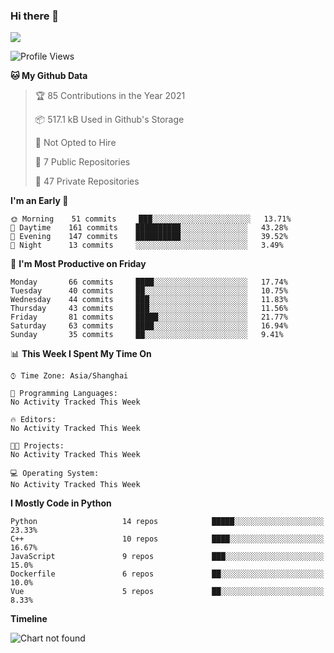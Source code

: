 ### Hi there 👋

<!--
**worsecoder/worsecoder** is a ✨ _special_ ✨ repository because its `README.md` (this file) appears on your GitHub profile.

Here are some ideas to get you started:

- 🔭 I’m currently working on ...
- 🌱 I’m currently learning ...
- 👯 I’m looking to collaborate on ...
- 🤔 I’m looking for help with ...
- 💬 Ask me about ...
- 📫 How to reach me: ...
- 😄 Pronouns: ...
- ⚡ Fun fact: ...
-->

![](https://github-readme-stats.vercel.app/api?username=worsecoder&theme=dark)

<!--START_SECTION:waka-->
![Profile Views](http://img.shields.io/badge/Profile%20Views-0-blue)

**🐱 My Github Data** 

> 🏆 85 Contributions in the Year 2021
 > 
> 📦 517.1 kB Used in Github's Storage 
 > 
> 🚫 Not Opted to Hire
 > 
> 📜 7 Public Repositories 
 > 
> 🔑 47 Private Repositories  
 > 
**I'm an Early 🐤** 

```text
🌞 Morning    51 commits     ███░░░░░░░░░░░░░░░░░░░░░░   13.71% 
🌆 Daytime    161 commits    ██████████░░░░░░░░░░░░░░░   43.28% 
🌃 Evening    147 commits    ██████████░░░░░░░░░░░░░░░   39.52% 
🌙 Night      13 commits     ░░░░░░░░░░░░░░░░░░░░░░░░░   3.49%

```
📅 **I'm Most Productive on Friday** 

```text
Monday       66 commits     ████░░░░░░░░░░░░░░░░░░░░░   17.74% 
Tuesday      40 commits     ██░░░░░░░░░░░░░░░░░░░░░░░   10.75% 
Wednesday    44 commits     ███░░░░░░░░░░░░░░░░░░░░░░   11.83% 
Thursday     43 commits     ███░░░░░░░░░░░░░░░░░░░░░░   11.56% 
Friday       81 commits     █████░░░░░░░░░░░░░░░░░░░░   21.77% 
Saturday     63 commits     ████░░░░░░░░░░░░░░░░░░░░░   16.94% 
Sunday       35 commits     ██░░░░░░░░░░░░░░░░░░░░░░░   9.41%

```


📊 **This Week I Spent My Time On** 

```text
⌚︎ Time Zone: Asia/Shanghai

💬 Programming Languages: 
No Activity Tracked This Week

🔥 Editors: 
No Activity Tracked This Week

🐱‍💻 Projects: 
No Activity Tracked This Week

💻 Operating System: 
No Activity Tracked This Week

```

**I Mostly Code in Python** 

```text
Python                   14 repos            █████░░░░░░░░░░░░░░░░░░░░   23.33% 
C++                      10 repos            ████░░░░░░░░░░░░░░░░░░░░░   16.67% 
JavaScript               9 repos             ███░░░░░░░░░░░░░░░░░░░░░░   15.0% 
Dockerfile               6 repos             ██░░░░░░░░░░░░░░░░░░░░░░░   10.0% 
Vue                      5 repos             ██░░░░░░░░░░░░░░░░░░░░░░░   8.33%

```


**Timeline**

![Chart not found](https://raw.githubusercontent.com/worsecoder/worsecoder/main/charts/bar_graph.png) 


<!--END_SECTION:waka-->

